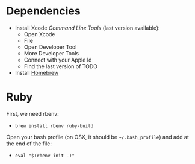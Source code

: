 # Dependencies

* Install Xcode *Command Line Tools* (last version available):
  * Open Xcode
  * File
  * Open Developer Tool
  * More Developer Tools
  * Connect with your Apple Id
  * Find the last version of TODO
* Install [Homebrew](http://brew.sh)

# Ruby

First, we need rbenv:

* `brew install rbenv ruby-build`

Open your bash profile (on OSX, it should be `~/.bash_profile`) and add at the end of the file:

* `eval "$(rbenv init -)"`
